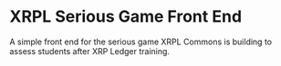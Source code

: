 # XRPL Serious Game Front End
A simple front end for the serious game XRPL Commons is building to assess students after XRP Ledger training.
